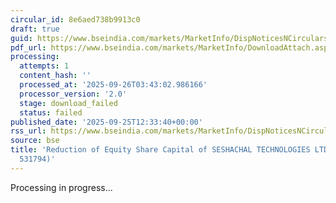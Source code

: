 ```yaml
---
circular_id: 8e6aed738b9913c0
draft: true
guid: https://www.bseindia.com/markets/MarketInfo/DispNoticesNCirculars.aspx?Noticeid={3EA3C048-3F9C-44FE-9DC2-416FBC8C5EBE}&noticeno=20250925-34&dt=09/25/2025&icount=34&totcount=65&flag=0
pdf_url: https://www.bseindia.com/markets/MarketInfo/DownloadAttach.aspx?id=20250925-34&attachedId=
processing:
  attempts: 1
  content_hash: ''
  processed_at: '2025-09-26T03:43:02.986166'
  processor_version: '2.0'
  stage: download_failed
  status: failed
published_date: '2025-09-25T12:33:40+00:00'
rss_url: https://www.bseindia.com/markets/MarketInfo/DispNoticesNCirculars.aspx?Noticeid={3EA3C048-3F9C-44FE-9DC2-416FBC8C5EBE}&noticeno=20250925-34&dt=09/25/2025&icount=34&totcount=65&flag=0
source: bse
title: 'Reduction of Equity Share Capital of SESHACHAL TECHNOLOGIES LTD (Scrip Code:
  531794)'
---
```


Processing in progress...